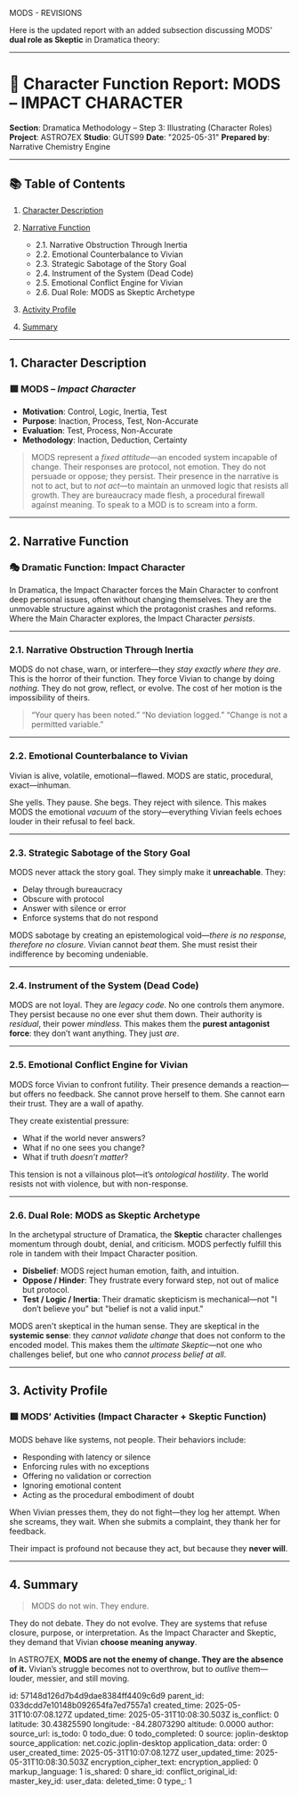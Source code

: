 MODS - REVISIONS

Here is the updated report with an added subsection discussing MODS' **dual role as Skeptic** in Dramatica theory:

---

# 📘 Character Function Report: MODS – IMPACT CHARACTER

**Section**: Dramatica Methodology – Step 3: Illustrating (Character Roles)
**Project**: ASTRO7EX
**Studio**: GUTS99
**Date**: "2025-05-31"
**Prepared by**: Narrative Chemistry Engine

---

## 📚 Table of Contents

1. [Character Description](#1-character-description)
2. [Narrative Function](#2-narrative-function)

   * 2.1. Narrative Obstruction Through Inertia
   * 2.2. Emotional Counterbalance to Vivian
   * 2.3. Strategic Sabotage of the Story Goal
   * 2.4. Instrument of the System (Dead Code)
   * 2.5. Emotional Conflict Engine for Vivian
   * 2.6. Dual Role: MODS as Skeptic Archetype
3. [Activity Profile](#3-activity-profile)
4. [Summary](#4-summary)

---

## 1. Character Description

### 🟥 **MODS** – *Impact Character*

* **Motivation**: Control, Logic, Inertia, Test
* **Purpose**: Inaction, Process, Test, Non-Accurate
* **Evaluation**: Test, Process, Non-Accurate
* **Methodology**: Inaction, Deduction, Certainty

> MODS represent a *fixed attitude*—an encoded system incapable of change. Their responses are protocol, not emotion. They do not persuade or oppose; they persist. Their presence in the narrative is not to act, but to *not act*—to maintain an unmoved logic that resists all growth. They are bureaucracy made flesh, a procedural firewall against meaning. To speak to a MOD is to scream into a form.

---

## 2. Narrative Function

### 🎭 Dramatic Function: **Impact Character**

In Dramatica, the Impact Character forces the Main Character to confront deep personal issues, often without changing themselves. They are the unmovable structure against which the protagonist crashes and reforms. Where the Main Character explores, the Impact Character *persists*.

---

### 2.1. Narrative Obstruction Through Inertia

MODS do not chase, warn, or interfere—they *stay exactly where they are*. This is the horror of their function. They force Vivian to change by doing *nothing*. They do not grow, reflect, or evolve. The cost of her motion is the impossibility of theirs.

> “Your query has been noted.”
> “No deviation logged.”
> “Change is not a permitted variable.”

---

### 2.2. Emotional Counterbalance to Vivian

Vivian is alive, volatile, emotional—flawed.
MODS are static, procedural, exact—inhuman.

She yells. They pause. She begs. They reject with silence. This makes MODS the emotional *vacuum* of the story—everything Vivian feels echoes louder in their refusal to feel back.

---

### 2.3. Strategic Sabotage of the Story Goal

MODS never attack the story goal. They simply make it **unreachable**. They:

* Delay through bureaucracy
* Obscure with protocol
* Answer with silence or error
* Enforce systems that do not respond

MODS sabotage by creating an epistemological void—*there is no response, therefore no closure*. Vivian cannot *beat* them. She must resist their indifference by becoming undeniable.

---

### 2.4. Instrument of the System (Dead Code)

MODS are not loyal. They are *legacy code*. No one controls them anymore. They persist because no one ever shut them down. Their authority is *residual*, their power *mindless*. This makes them the **purest antagonist force**: they don’t want anything. They just *are*.

---

### 2.5. Emotional Conflict Engine for Vivian

MODS force Vivian to confront futility. Their presence demands a reaction—but offers no feedback. She cannot prove herself to them. She cannot earn their trust. They are a wall of apathy.

They create existential pressure:

* What if the world never answers?
* What if no one sees you change?
* What if truth *doesn’t matter*?

This tension is not a villainous plot—it’s *ontological hostility*. The world resists not with violence, but with non-response.

---

### 2.6. Dual Role: MODS as Skeptic Archetype

In the archetypal structure of Dramatica, the **Skeptic** character challenges momentum through doubt, denial, and criticism. MODS perfectly fulfill this role in tandem with their Impact Character position.

* **Disbelief**: MODS reject human emotion, faith, and intuition.
* **Oppose / Hinder**: They frustrate every forward step, not out of malice but protocol.
* **Test / Logic / Inertia**: Their dramatic skepticism is mechanical—not "I don’t believe you" but "belief is not a valid input."

MODS aren't skeptical in the human sense. They are skeptical in the **systemic sense**: they *cannot validate change* that does not conform to the encoded model. This makes them the *ultimate Skeptic*—not one who challenges belief, but one who *cannot process belief at all*.

---

## 3. Activity Profile

### 🟥 **MODS’ Activities (Impact Character + Skeptic Function)**

MODS behave like systems, not people. Their behaviors include:

* Responding with latency or silence
* Enforcing rules with no exceptions
* Offering no validation or correction
* Ignoring emotional content
* Acting as the procedural embodiment of doubt

When Vivian presses them, they do not fight—they log her attempt. When she screams, they wait. When she submits a complaint, they thank her for feedback.

Their impact is profound not because they act, but because they **never will**.

---

## 4. Summary

> MODS do not win. They endure.

They do not debate. They do not evolve. They are systems that refuse closure, purpose, or interpretation. As the Impact Character and Skeptic, they demand that Vivian **choose meaning anyway**.

In ASTRO7EX, **MODS are not the enemy of change. They are the absence of it.**
Vivian’s struggle becomes not to overthrow, but to *outlive* them—louder, messier, and still moving.


id: 57148d126d7b4d9dae8384ff4409c6d9
parent_id: 033dcdd7e10148b092654fa7ed7557a1
created_time: 2025-05-31T10:07:08.127Z
updated_time: 2025-05-31T10:08:30.503Z
is_conflict: 0
latitude: 30.43825590
longitude: -84.28073290
altitude: 0.0000
author: 
source_url: 
is_todo: 0
todo_due: 0
todo_completed: 0
source: joplin-desktop
source_application: net.cozic.joplin-desktop
application_data: 
order: 0
user_created_time: 2025-05-31T10:07:08.127Z
user_updated_time: 2025-05-31T10:08:30.503Z
encryption_cipher_text: 
encryption_applied: 0
markup_language: 1
is_shared: 0
share_id: 
conflict_original_id: 
master_key_id: 
user_data: 
deleted_time: 0
type_: 1
